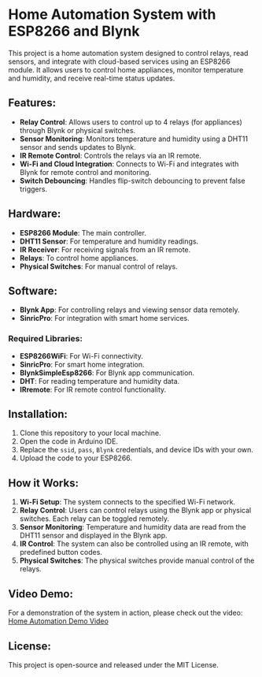 # Home Automation System with ESP8266 and Blynk

This project is a home automation system designed to control relays, read sensors, and integrate with cloud-based services using an ESP8266 module. It allows users to control home appliances, monitor temperature and humidity, and receive real-time status updates.

## Features:
- **Relay Control**: Allows users to control up to 4 relays (for appliances) through Blynk or physical switches.
- **Sensor Monitoring**: Monitors temperature and humidity using a DHT11 sensor and sends updates to Blynk.
- **IR Remote Control**: Controls the relays via an IR remote.
- **Wi-Fi and Cloud Integration**: Connects to Wi-Fi and integrates with Blynk for remote control and monitoring.
- **Switch Debouncing**: Handles flip-switch debouncing to prevent false triggers.
  
## Hardware:
- **ESP8266 Module**: The main controller.
- **DHT11 Sensor**: For temperature and humidity readings.
- **IR Receiver**: For receiving signals from an IR remote.
- **Relays**: To control home appliances.
- **Physical Switches**: For manual control of relays.
  
## Software:
- **Blynk App**: For controlling relays and viewing sensor data remotely.
- **SinricPro**: For integration with smart home services.

### Required Libraries:
- **ESP8266WiFi**: For Wi-Fi connectivity.
- **SinricPro**: For smart home integration.
- **BlynkSimpleEsp8266**: For Blynk app communication.
- **DHT**: For reading temperature and humidity data.
- **IRremote**: For IR remote control functionality.

## Installation:
1. Clone this repository to your local machine.
2. Open the code in Arduino IDE.
3. Replace the `ssid`, `pass`, `Blynk` credentials, and device IDs with your own.
4. Upload the code to your ESP8266.

## How it Works:
1. **Wi-Fi Setup**: The system connects to the specified Wi-Fi network.
2. **Relay Control**: Users can control relays using the Blynk app or physical switches. Each relay can be toggled remotely.
3. **Sensor Monitoring**: Temperature and humidity data are read from the DHT11 sensor and displayed in the Blynk app.
4. **IR Control**: The system can also be controlled using an IR remote, with predefined button codes.
5. **Physical Switches**: The physical switches provide manual control of the relays.

## Video Demo:
For a demonstration of the system in action, please check out the video:  
[Home Automation Demo Video](Output-Video.mp4)

## License:
This project is open-source and released under the MIT License.

